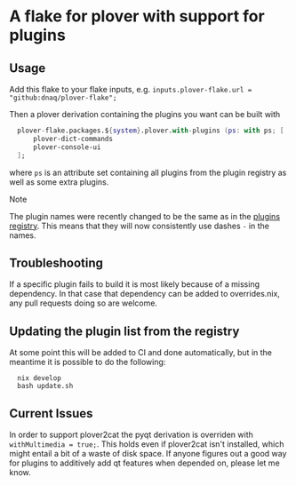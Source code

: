 # A flake for plover with support for plugins

## Usage

Add this flake to your flake inputs, e.g. `inputs.plover-flake.url = "github:dnaq/plover-flake";`

Then a plover derivation containing the plugins you want can be built with
```nix
  plover-flake.packages.${system}.plover.with-plugins (ps: with ps; [
      plover-dict-commands
      plover-console-ui
  ];
```
where `ps` is an attribute set containing all plugins from the plugin registry
as well as some extra plugins.

> [!NOTE]
> The plugin names were recently changed to be the same as in the [plugins registry](https://github.com/openstenoproject/plover_plugins_registry). This means that they will now consistently use dashes `-` in the names.

## Troubleshooting

If a specific plugin fails to build it is most likely because of a missing
dependency. In that case that dependency can be added to overrides.nix,
any pull requests doing so are welcome.

## Updating the plugin list from the registry

At some point this will be added to CI and done automatically, but in
the meantime it is possible to do the following:

```
  nix develop
  bash update.sh
```

## Current Issues

In order to support plover2cat the pyqt derivation is overriden with `withMultimedia = true;`.
This holds even if plover2cat isn't installed, which might entail a bit of a waste of disk space.
If anyone figures out a good way for plugins to additively add qt features when depended on, please let me know.
